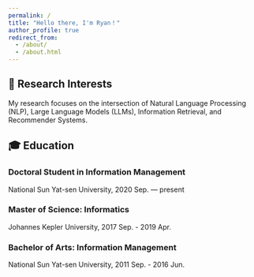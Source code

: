 ```yaml
---
permalink: /
title: "Hello there, I'm Ryan！"
author_profile: true
redirect_from: 
  - /about/
  - /about.html
---
```


## 🧠 Research Interests
My research focuses on the intersection of Natural Language Processing (NLP), Large Language Models (LLMs), Information Retrieval, and Recommender Systems.

## 🎓 Education
### Doctoral Student in Information Management
National Sun Yat-sen University, 2020 Sep. — present
### Master of Science: Informatics
Johannes Kepler University, 2017 Sep. - 2019 Apr.
### Bachelor of Arts: Information Management
National Sun Yat-sen University, 2011 Sep. - 2016 Jun.

